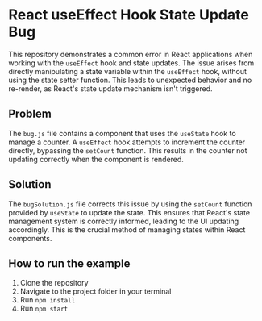 # React useEffect Hook State Update Bug
This repository demonstrates a common error in React applications when working with the `useEffect` hook and state updates.  The issue arises from directly manipulating a state variable within the `useEffect` hook, without using the state setter function.  This leads to unexpected behavior and no re-render, as React's state update mechanism isn't triggered.

## Problem
The `bug.js` file contains a component that uses the `useState` hook to manage a counter. A `useEffect` hook attempts to increment the counter directly, bypassing the `setCount` function.  This results in the counter not updating correctly when the component is rendered. 

## Solution
The `bugSolution.js` file corrects this issue by using the `setCount` function provided by `useState` to update the state. This ensures that React's state management system is correctly informed, leading to the UI updating accordingly.  This is the crucial method of managing states within React components.

## How to run the example
1. Clone the repository
2. Navigate to the project folder in your terminal
3. Run `npm install`
4. Run `npm start`